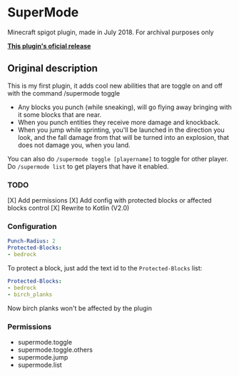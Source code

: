 # SuperMode
Minecraft spigot plugin, made in July 2018.
For archival purposes only

**[This plugin's oficial release](https://www.spigotmc.org/resources/supermode.58766/)**
## Original description
This is my first plugin, it adds cool new abilities that are toggle on and off with the command /supermode toggle

- Any blocks you punch (while sneaking), will go flying away bringing with it some blocks that are near.
- When you punch entities they receive more damage and knockback.
- When you jump while sprinting, you'll be launched in the direction you look, and the fall damage from that will be turned into an explosion, that does not damage you, when you land.

You can also do `/supermode toggle [playername]` to toggle for other player.
Do `/supermode list` to get players that have it enabled.
### TODO
[X] Add permissions
[X] Add config with protected blocks or affected blocks control
[X] Rewrite to Kotlin (V2.0)
### Configuration
```yaml
Punch-Radius: 2
Protected-Blocks:
- bedrock
```
To protect a block, just add the text id to the `Protected-Blocks` list:
```yaml
Protected-Blocks:
- bedrock
- birch_planks
```
Now birch planks won't be affected by the plugin
### Permissions
- supermode.toggle
- supermode.toggle.others
- supermode.jump
- supermode.list
